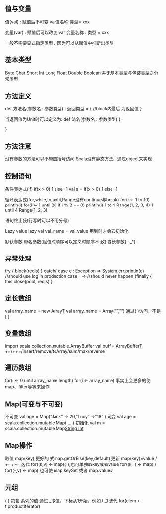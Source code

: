 ## 值与变量
值(val) : 赋值后不可变
val值名称:类型= xxx

变量(var) : 赋值后可以改变
var 变量名称 : 类型 = xxx
 
一般不需要显式指定类型，因为可以从赋值中推断出类型

## 基本类型
Byte Char Short Int
Long Float Double Boolean
并无基本类型与包装类型之分常类型
 
  
## 方法定义
def  方法名(参数名 : 参数类型) : 返回类型 = { 
    //block内最后  为返回值
}
  
当返回值为Unit时可以定义为: 
def  法名(参数名 : 参数类型) { 

}
## 方法注意
没有参数的方法可以不带圆括号访问 
Scala没有静态方法，通过object来实现

## 控制语句
条件表达式(if) 
if(x > 0) 1 else -1
val a = if(x > 0) 1 else -1

循环表达式(for,while,to,until,Range没有continue与break) 
for(i <- 1 to 10) println(i)
for(i <- 1 until 20 if i % 2 == 0) println(i)
1 to 4
Range(1, 2, 3, 4)
1 until 4
Range(1, 2, 3)

语句终止(分行写时可以不用分号)
 
Lazy value
lazy val val_name = val_value
用到时才会去初始化
 

默认参数 
带名参数(赋值时顺序可以定义时顺序不 致)
变长参数( : _*)
 
## 异常处理
try { 
    block(redis)
} catch{
    case e : Exception => System.err.println(e) //should use log in production 
    case _ => //should never happen
}finally { 
    this.close(pool, redis)
}
 
## 定长数组
val array_name = new Array[T](length) 
val array_name = Array(“”,””)
通过( )访问，不是[ ]
 
## 变量数组
import scala.collection.mutable.ArrayBuffer
val buff = ArrayBuffer[T]()
 +=/++=/insert/remove/toArray/sum/max/reverse

## 遍历数组
for(i <- 0 until array_name.length)
for(i <- array_name) 事实上会更多的使 map、filter等等来操作

## Map(可变与不可变)
不可变 val age = Map(“Jack” -> 20,”Lucy” ->”18” )
可变 val age = scala.collection.mutable.Map( ... ) 
初始化 val m = scala.collection.mutable.Map[String,Int]()
 
## Map操作
取值 map(key),更好的 式map.getOrElse(key,default)
更新 map(key)=value / += / -=
迭代 for((k,v) <- map){ },也可单独取key或者value for((k,_) <- map) / for((-,v) <- map) 也可使 map.keySet 或者 map.values
 
## 元组
( ) 包含 系列的值 通过._取值，下标从1开始，例如 t._1 迭代 for(elem <- t.productIterator)